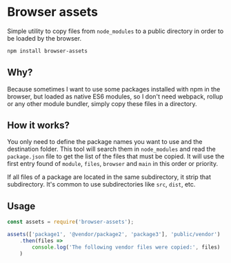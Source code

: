 # Browser assets

Simple utility to copy files from `node_modules` to a public directory in order to be loaded by the browser.

```sh
npm install browser-assets
```

## Why?

Because sometimes I want to use some packages installed with npm in the browser, but loaded as native ES6 modules, so I don't need webpack, rollup or any other module bundler, simply copy these files in a directory.

## How it works?

You only need to define the package names you want to use and the destination folder. This tool will search them in `node_modules` and read the `package.json` file to get the list of the files that must be copied. It will use the first entry found of `module`, `files`, `browser` and `main` in this order or priority.

If all files of a package are located in the same subdirectory, it strip that subdirectory. It's common to use subdirectories like `src`, `dist`, etc.

## Usage

```js
const assets = require('browser-assets');

assets(['package1', '@vendor/package2', 'package3'], 'public/vendor')
	.then(files =>
		console.log('The following vendor files were copied:', files)
	)
```
